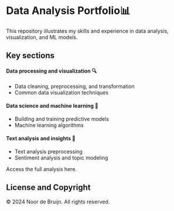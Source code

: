 # Data Analysis Portfolio📊
This repository illustrates my skills and experience in data analysis, visualization, and ML models.

## Key sections
#### Data processing and visualization 🔍
   - Data cleaning, preprocessing, and transformation
   - Common data visualization techniques
#### Data science and machine learning 🤖
   - Building and training predictive models
   - Machine learning algorithms
#### Text analysis and insights 💬
   - Text analysis preprocessing </small>
   - Sentiment analysis and topic modeling


<a href="https://anneleonore.github.io/data-analysis-portfolio/data-analysis-portfolio.ipynb" style="text-decoration: none; color: inherit;">Access the full analysis here.</a>

License and Copyright
-----------------------
© 2024 Noor de Bruijn. All rights reserved.
